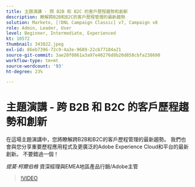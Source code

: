 ```yaml
---
title: 主題演講 - 跨 B2B 和 B2C 的客戶歷程趨勢和創新
description: 瞭解跨B2B和B2C的客戶歷程管理的最新趨勢
solution: Marketo, [!DNL Campaign Classic] v7, Campaign v8
role: Admin, Leader, User
level: Beginner, Intermediate, Experienced
kt: 10572
thumbnail: 343822.jpeg
exl-id: 86eb7396-72c9-4a3e-9689-22cb77184a21
source-git-commit: 3ae20f0861a3a97e40276d8b20d858cbfa238698
workflow-type: tm+mt
source-wordcount: '93'
ht-degree: 23%

---
```


# 主題演講 - 跨 B2B 和 B2C 的客戶歷程趨勢和創新

在這場主題演講中，您將瞭解跨B2B和B2C的客戶歷程管理的最新趨勢。 我們也會與您分享重要歷程應用程式及更廣泛的Adobe Experience Cloud和平台的最新創新。 不要錯過一個！

*提莫·柯爾伯格* 資深經理與EMEA地區產品行銷/Adobe主管

>[!VIDEO](https://video.tv.adobe.com/v/343822/?quality=12&learn=on)
